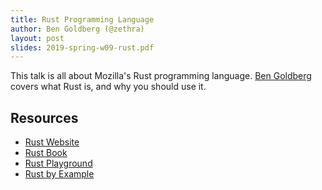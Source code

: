 ```yaml
---
title: Rust Programming Language
author: Ben Goldberg (@zethra)
layout: post
slides: 2019-spring-w09-rust.pdf
---
```


This talk is all about Mozilla's Rust programming language.
[Ben Goldberg](https://github.com/zethra) covers what Rust is, and why you should use it.

## Resources
- [Rust Website](https://www.rust-lang.org/)
- [Rust Book](https://doc.rust-lang.org/book/)
- [Rust Playground](https://play.rust-lang.org/)
- [Rust by Example](https://github.com/rust-lang/rust-by-example)